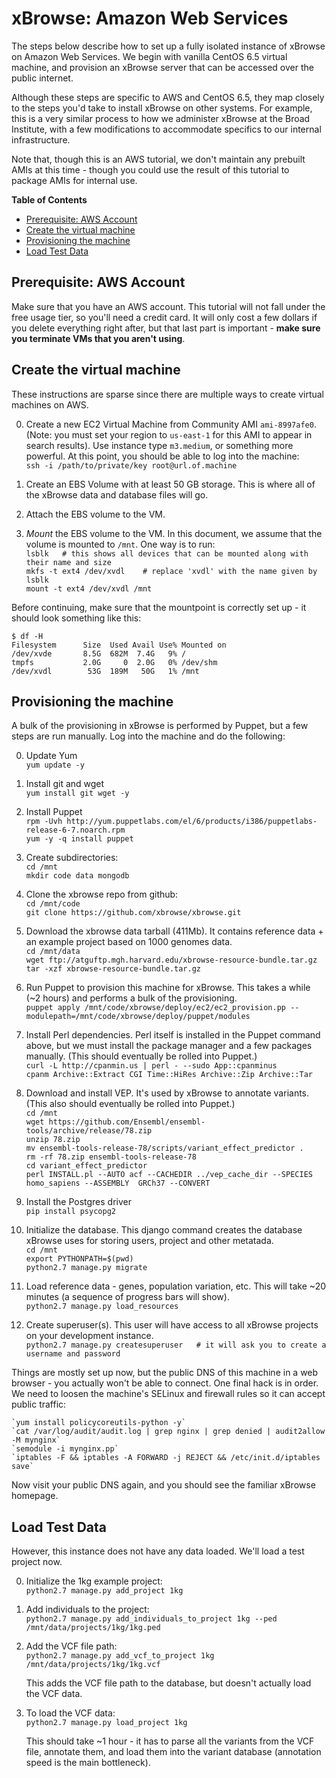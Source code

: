
xBrowse: Amazon Web Services
====================================

The steps below describe how to set up a fully isolated instance of xBrowse on Amazon Web Services.
We begin with vanilla CentOS 6.5 virtual machine,
and provision an xBrowse server that can be accessed over the public internet.

Although these steps are specific to AWS and CentOS 6.5,
they map closely to the steps you'd take to install xBrowse on other systems.
For example, this is a very similar process to how we administer xBrowse at the Broad Institute,
with a few modifications to accommodate specifics to our internal infrastructure.

Note that, though this is an AWS tutorial, we don't maintain any prebuilt AMIs at this time -
though you could use the result of this tutorial to package AMIs for internal use.

<!-- START doctoc generated TOC please keep comment here to allow auto update -->
<!-- DON'T EDIT THIS SECTION, INSTEAD RE-RUN doctoc TO UPDATE -->
**Table of Contents** 

- [Prerequisite: AWS Account](#prerequisite-aws-account)
- [Create the virtual machine](#create-the-virtual-machine)
- [Provisioning the machine](#provisioning-the-machine)
- [Load Test Data](#load-test-data)

<!-- END doctoc generated TOC please keep comment here to allow auto update -->

## Prerequisite: AWS Account

Make sure that you have an AWS account.
This tutorial will not fall under the free usage tier, so you'll need a credit card.
It will only cost a few dollars if you delete everything right after,
but that last part is important - **make sure you terminate VMs that you aren't using**.

## Create the virtual machine

These instructions are sparse since there are multiple ways to create virtual machines on AWS.

0. Create a new EC2 Virtual Machine from Community AMI `ami-8997afe0`.
(Note: you must set your region to `us-east-1` for this AMI to appear in search results).
Use instance type `m3.medium`, or something more powerful.
At this point, you should be able to log into the machine:  
    `ssh -i /path/to/private/key root@url.of.machine`

0. Create an EBS Volume with at least 50 GB storage. This is where all of the xBrowse data and database files will go.

0. Attach the EBS volume to the VM.

0. *Mount* the EBS volume to the VM. In this document, we assume that the volume is mounted to `/mnt`. One way is to run:  
    `lsblk   # this shows all devices that can be mounted along with their name and size`  
    `mkfs -t ext4 /dev/xvdl    # replace 'xvdl' with the name given by lsblk`  
    `mount -t ext4 /dev/xvdl /mnt`  

Before continuing, make sure that the mountpoint is correctly set up - it should look something like this:

    $ df -H
    Filesystem      Size  Used Avail Use% Mounted on
    /dev/xvde       8.5G  682M  7.4G   9% /
    tmpfs           2.0G     0  2.0G   0% /dev/shm
    /dev/xvdl        53G  189M   50G   1% /mnt

## Provisioning the machine

A bulk of the provisioning in xBrowse is performed by Puppet, but a few steps are run manually.
Log into the machine and do the following:

0. Update Yum  
    `yum update -y`  

0. Install git and wget  
    `yum install git wget -y`  

0. Install Puppet  
    `rpm -Uvh http://yum.puppetlabs.com/el/6/products/i386/puppetlabs-release-6-7.noarch.rpm`  
    `yum -y -q install puppet`  

0. Create subdirectories:  
   `cd /mnt`  
   `mkdir code data mongodb`  

0. Clone the xbrowse repo from github:  
   `cd /mnt/code`  
   `git clone https://github.com/xbrowse/xbrowse.git`  

0. Download the xbrowse data tarball (411Mb). It contains reference data + an example project based on 1000 genomes data.  
   `cd /mnt/data`  
   `wget ftp://atguftp.mgh.harvard.edu/xbrowse-resource-bundle.tar.gz`  
   `tar -xzf xbrowse-resource-bundle.tar.gz`  

0. Run Puppet to provision this machine for xBrowse. This takes a while (~2 hours) and performs a bulk of the provisioning.  
    `puppet apply /mnt/code/xbrowse/deploy/ec2/ec2_provision.pp --modulepath=/mnt/code/xbrowse/deploy/puppet/modules`  

0. Install Perl dependencies. Perl itself is installed in the Puppet command above,
but we must install the package manager and a few packages manually.
(This should eventually be rolled into Puppet.)  
    `curl -L http://cpanmin.us | perl - --sudo App::cpanminus`  
    `cpanm Archive::Extract CGI Time::HiRes Archive::Zip Archive::Tar`  

0. Download and install VEP. It's used by xBrowse to annotate variants.
(This also should eventually be rolled into Puppet.)  
   `cd /mnt`  
   `wget https://github.com/Ensembl/ensembl-tools/archive/release/78.zip`  
   `unzip 78.zip`  
   `mv ensembl-tools-release-78/scripts/variant_effect_predictor .`  
   `rm -rf 78.zip ensembl-tools-release-78`  
   `cd variant_effect_predictor`  
   `perl INSTALL.pl --AUTO acf --CACHEDIR ../vep_cache_dir --SPECIES homo_sapiens --ASSEMBLY  GRCh37 --CONVERT`  

0. Install the Postgres driver  
    `pip install psycopg2`  

0. Initialize the database. This django command creates the database xBrowse uses for storing users, project and other metatada.  
  `cd /mnt`  
  `export PYTHONPATH=$(pwd)`  
  `python2.7 manage.py migrate`  

0. Load reference data - genes, population variation, etc.
This will take ~20 minutes (a sequence of progress bars will show).  
   `python2.7 manage.py load_resources`  

0. Create superuser(s). This user will have access to all xBrowse projects on your development instance.  
   `python2.7 manage.py createsuperuser   # it will ask you to create a username and password`  

Things are mostly set up now, but the public DNS of this machine in a web browser - you actually won't be able to connect. 
One final hack is in order.
We need to loosen the machine's SELinux and firewall rules so it can accept public traffic:

    `yum install policycoreutils-python -y`  
    `cat /var/log/audit/audit.log | grep nginx | grep denied | audit2allow -M mynginx`  
    `semodule -i mynginx.pp`  
    `iptables -F && iptables -A FORWARD -j REJECT && /etc/init.d/iptables save`  

Now visit your public DNS again, and you should see the familiar xBrowse homepage.  

## Load Test Data

However, this instance does not have any data loaded. We'll load a test project now.  

0. Initialize the 1kg example project:  
   `python2.7 manage.py add_project 1kg`  

0. Add individuals to the project:  
   `python2.7 manage.py add_individuals_to_project 1kg --ped /mnt/data/projects/1kg/1kg.ped`  

0. Add the VCF file path:  
   `python2.7 manage.py add_vcf_to_project 1kg /mnt/data/projects/1kg/1kg.vcf`  

   This adds the VCF file path to the database, but doesn't actually load the VCF data.

0. To load the VCF data:  
   `python2.7 manage.py load_project 1kg`  

   This should take ~1 hour - it has to parse all the variants from the VCF file, annotate them, and load them into the variant database (annotation speed is the main bottleneck).  
